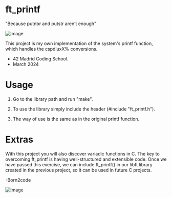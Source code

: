 # ft_printf
"Because putnbr and putstr aren’t enough"

![image](https://github.com/ismaelucky342/ft_printf/assets/153450550/e680a4b5-a450-418f-8545-06b5237000fa)

This project is my own implementation of the system's printf function, which handles the cspdiuxX% conversions. 
- 42 Madrid Coding School.
- March 2024


# Usage 

1. Go to the library path and run "make".

2. To use the library simply include the header (#include "ft_printf.h").

3. The way of use is the same as in the original printf function.

# Extras
With this project you will also discover variadic functions in C.
The key to overcoming ft_printf is having well-structured and extensible code. 
Once we have passed this exercise, we can include ft_printf() in our libft library created in the previous project, so it can be used in future C projects.

-Born2code






![image](https://github.com/ismaelucky342/ft_printf/assets/153450550/0ab002b6-139e-4b74-b2f9-931ae794fb68)
